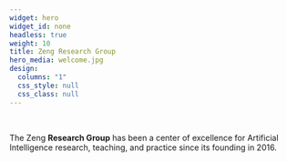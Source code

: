 ```yaml
---
widget: hero
widget_id: none
headless: true
weight: 10
title: Zeng Research Group
hero_media: welcome.jpg
design:
  columns: "1"
  css_style: null
  css_class: null
---
```

<br>

The Zeng **Research Group** has been a center of excellence for Artificial Intelligence research, teaching, and practice since its founding in 2016.